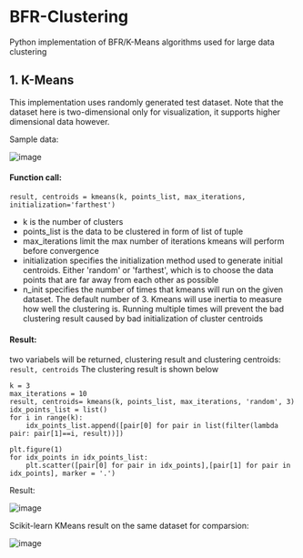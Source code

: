 # BFR-Clustering
Python implementation of BFR/K-Means algorithms used for large data clustering

## 1. K-Means
This implementation uses randomly generated test dataset.
Note that the dataset here is two-dimensional only for visualization, it supports higher dimensional data however.

Sample data:

![image](https://user-images.githubusercontent.com/25105806/115360470-7ff56900-a174-11eb-81df-42ef344b6d06.png)


#### Function call: 
`
result, centroids = kmeans(k, points_list, max_iterations, initialization='farthest')
`
* k is the number of clusters
* points_list is the data to be clustered in form of list of tuple
* max_iterations limit the max number of iterations kmeans will perform before convergence
* initialization specifies the initialization method used to generate initial centroids. Either 'random' or 'farthest', which is to choose the data points that are far away from each other as possible
* n_init specifies the number of times that kmeans will run on the given dataset. The default number of 3. Kmeans will use inertia to measure how well the clustering is. Running multiple times will prevent the bad clustering result caused by bad initialization of cluster centroids

#### Result:
two variabels will be returned, clustering result and clustering centroids: 
`
result, centroids
`
The clustering result is shown below


```
k = 3
max_iterations = 10
result, centroids= kmeans(k, points_list, max_iterations, 'random', 3)
idx_points_list = list()
for i in range(k):
    idx_points_list.append([pair[0] for pair in list(filter(lambda pair: pair[1]==i, result))])

plt.figure(1)
for idx_points in idx_points_list:
    plt.scatter([pair[0] for pair in idx_points],[pair[1] for pair in idx_points], marker = '.')
```

Result:

![image](https://user-images.githubusercontent.com/25105806/115360928-f003ef00-a174-11eb-9153-736ded71d668.png)

Scikit-learn KMeans result on the same dataset for comparsion:

![image](https://user-images.githubusercontent.com/25105806/115361066-1164db00-a175-11eb-867d-7f9cc2c22060.png)

